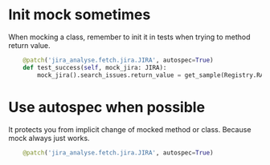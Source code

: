 # Init mock sometimes

When mocking a class, remember to init it in tests when trying to method return value.
```py
    @patch('jira_analyse.fetch.jira.JIRA', autospec=True)
    def test_success(self, mock_jira: JIRA):
        mock_jira().search_issues.return_value = get_sample(Registry.RAW_JIRA)
```

# Use autospec when possible

It protects you from implicit change of mocked method or class. Because mock always just works. 
```py
    @patch('jira_analyse.fetch.jira.JIRA', autospec=True)
```